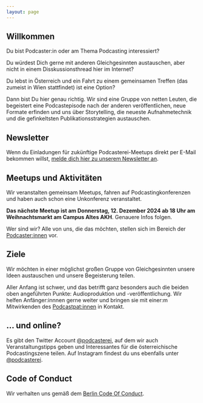 ```yaml
---
layout: page
---
```



## Willkommen

Du bist Podcaster:in oder am Thema Podcasting interessiert?

Du würdest Dich gerne mit anderen Gleichgesinnten austauschen, aber nicht in
einem Disskussionsthread hier im Internet?

Du lebst in Österreich und ein Fahrt zu einem gemeinsamen Treffen (das zumeist
in Wien stattfindet) ist eine Option?

Dann bist Du hier genau richtig. Wir sind eine Gruppe von netten Leuten, die
begeistert eine Podcastepisode nach der anderen veröffentlichen, neue Formate
erfinden und uns über Storytelling, die neueste Aufnahmetechnik und die gefinkeltsten Publikationsstrategien austauschen.

## Newsletter

Wenn du Einladungen für zukünftige Podcasterei-Meetups direkt per E-Mail bekommen willst, [melde dich hier zu unserem Newsletter an](https://mailchi.mp/76fec42dc180/podcasterei-newsletter).


## Meetups und Aktivitäten

Wir veranstalten gemeinsam Meetups,
fahren auf Podcastingkonferenzen und haben auch schon eine Unkonferenz veranstaltet.

**Das nächste Meetup ist am Donnerstag, 12. Dezember 2024 ab 18 Uhr am Weihnachtsmarkt am Campus Altes AKH**. Genauere Infos folgen.

Wer sind wir? Alle von uns, die das möchten, stellen sich im Bereich der
[Podcaster:innen](/podcasterinnen) vor.

## Ziele

Wir möchten in einer möglichst großen Gruppe von Gleichgesinnten unsere Ideen
austauschen und unsere Begeisterung teilen.

Aller Anfang ist schwer, und das betrifft ganz besonders auch die beiden oben
angeführten Punkte: Audioproduktion und -veröffentlichung. Wir helfen
Anfänger:innnen gerne weiter und bringen sie mit einer:m Mitwirkenden des
[Podcastpat:innen](podcastpatinnen) in Kontakt.

## ... und online?

Es gibt den Twitter Account [@podcasterei](https://twitter.com/podcasterei), auf dem wir auch Veranstaltungstipps geben und Interessantes für die österreichische
Podcastingszene teilen. Auf Instagram findest du uns ebenfalls unter [@podcasterei](https://instagram.com/podcasterei).

## Code of Conduct

Wir verhalten uns gemäß dem [Berlin Code Of Conduct](/coc).
